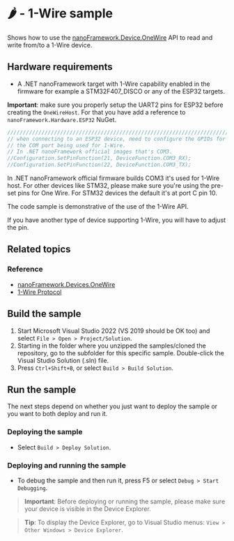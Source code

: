 # 🌶️ - 1-Wire sample

Shows how to use the [nanoFramework.Device.OneWire](http://docs.nanoframework.net/api/nanoFramework.Device.OneWire.html) API to read and write from/to a 1-Wire device.

## Hardware requirements

- A .NET nanoFramework target with 1-Wire capability enabled in the firmware for example a STM32F407_DISCO or any of the ESP32 targets.

**Important**: make sure you properly setup the UART2 pins for ESP32 before creating the `OneWireHost`. For that you have add a reference to `nanoFramework.Hardware.ESP32` NuGet.

```csharp
///////////////////////////////////////////////////////////////////////////
// when connecting to an ESP32 device, need to configure the GPIOs for
// the COM port being used for 1-Wire.
// In .NET nanoFramework official images that's COM3.
//Configuration.SetPinFunction(21, DeviceFunction.COM3_RX);
//Configuration.SetPinFunction(22, DeviceFunction.COM3_TX);
```

In .NET nanoFramework official firmware builds COM3 it's used for 1-Wire host.
For other devices like STM32, please make sure you're using the pre-set pins for One Wire. For STM32 devices the default it's at port C pin 10.

The code sample is demonstrative of the use of the 1-Wire API.

If you have another type of device supporting 1-Wire, you will have to adjust the pin.

## Related topics

### Reference

- [nanoFramework.Devices.OneWire](http://docs.nanoframework.net/api/nanoFramework.Devices.OneWire.html)
- [1-Wire Protocol](https://en.wikipedia.org/wiki/1-Wire)

## Build the sample

1. Start Microsoft Visual Studio 2022 (VS 2019 should be OK too) and select `File > Open > Project/Solution`.
1. Starting in the folder where you unzipped the samples/cloned the repository, go to the subfolder for this specific sample. Double-click the Visual Studio Solution (.sln) file.
1. Press `Ctrl+Shift+B`, or select `Build > Build Solution`.

## Run the sample

The next steps depend on whether you just want to deploy the sample or you want to both deploy and run it.

### Deploying the sample

- Select `Build > Deploy Solution`.

### Deploying and running the sample

- To debug the sample and then run it, press F5 or select `Debug > Start Debugging`.

> **Important**: Before deploying or running the sample, please make sure your device is visible in the Device Explorer.

> **Tip**: To display the Device Explorer, go to Visual Studio menus: `View > Other Windows > Device Explorer`.
